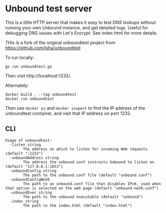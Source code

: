 # Unbound test server

This is a little HTTP server that makes it easy to test DNS lookups without
running your own Unbound instance, and get detailed logs. Useful for debugging
DNS issues with Let's Encrypt. See index.html for more details.

THis is a fork of the original unboundtest project from https://github.com/jsha/unboundtest

To run locally:

```
go run unboundtest.go
```

Then visit http://localhost:1232/.

Alternately:

```
docker build . --tag unboundtest
docker run unboundtest
```

Then use `docker ps` and `docker inspect` to find the IP address of the
unboundtest container, and visit that IP address on port 1232.

## CLI
```
Usage of unboundtest:
  -listen string
        The address on which to listen for incoming Web requests (default ":1232")
  -unboundAddress string
        The address the unbound.conf instructs Unbound to listen on (default "127.0.0.1:1053")
  -unboundConfig string
        The path to the unbound.conf file (default "unbound.conf")
  -unboundConfigNoV6
        The path to an unbound.conf file that disables IPv6, used when that option is selected on the web page (default "unbound-noV6.conf")
  -unboundExec string
        The path to the unbound executable (default "unbound")
  -index string
        The path to the index.html (default "index.html")

```
